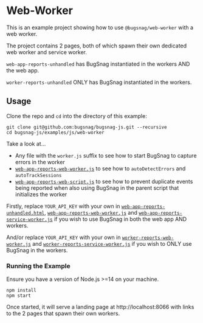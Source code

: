 # Web-Worker

This is an example project showing how to use `@bugsnag/web-worker` with a web worker.

The project contains 2 pages, both of which spawn their own dedicated web worker and service worker.

`web-app-reports-unhandled` has BugSnag instantiated in the workers AND the web app.

`worker-reports-unhandled` ONLY has BugSnag instantiated in the workers.

## Usage

Clone the repo and `cd` into the directory of this example:

```
git clone git@github.com:bugsnag/bugsnag-js.git --recursive
cd bugsnag-js/examples/js/web-worker
```

Take a look at…
- Any file with the `worker.js` suffix to see how to start BugSnag to capture errors in the worker
- [`web-app-reports-web-worker.js`](web-app-reports-unhandled/web-app-reports-web-worker.js) to see how to `autoDetectErrors` and `autoTrackSessions`
- [`web-app-reports-web-script.js`](web-app-reports-unhandled/web-app-reports-web-script.js) to see how to prevent duplicate events being reported when also using BugSnag in the parent script that initializes the worker

Firstly, replace `YOUR_API_KEY` with your own in [`web-app-reports-unhandled.html`](web-app-reports-unhandled/web-app-reports-unhandled.html), [`web-app-reports-web-worker.js`](web-app-reports-unhandled/web-app-reports-web-worker.js) and [`web-app-reports-service-worker.js`](web-app-reports-unhandled/web-app-reports-service-worker.js) if you wish to use BugSnag in both the web app AND workers.

And/or replace `YOUR_API_KEY` with your own in [`worker-reports-web-worker.js`](worker-reports-unhandled/worker-reports-web-worker.js) and [`worker-reports-service-worker.js`](worker-reports-unhandled/worker-reports-service-worker.js) if you wish to ONLY use BugSnag in the workers.

### Running the Example

Ensure you have a version of Node.js >=14 on your machine.

```
npm install
npm start
```

Once started, it will serve a landing page at http://localhost:8066 with links to the 2 pages that spawn their own workers.
